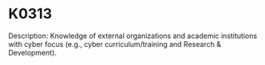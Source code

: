 # K0313
Description: Knowledge of external organizations and academic institutions with cyber focus (e.g., cyber curriculum/training and Research & Development).
